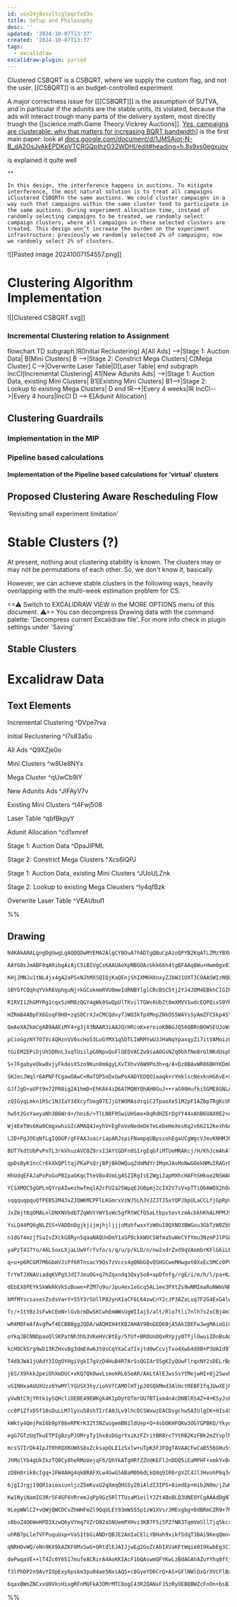 ```yaml
---
id: usn24j8vsxltcglpqrfxd3o
title: Setup and Philosophy
desc: ''
updated: '2024-10-07T13:37'
created: '2024-10-07T13:37'
tags:
  - excalidraw
excalidraw-plugin: parsed
---
```

Clustered CSBQRT is a CSBQRT, where we supply the custom flag, and not the user.
[[CSBQRT]] is an budget-controlled experiment

A major correctness issue for \[[[CSBQRT]]] is the assumption of SUTVA, and in particular if the adunits are the stable units, its violated,
because the ads will interact trough many parts of the delivery system, most directly truogh the [[science.math.Game Theory.Vickrey Auctions]].
[Yes, campaigns are clusterable: why that matters for increasing BQRT bandwidth](https://fb.workplace.com/notes/627235642393604/)]
is the first main paper:
look at [docs.google.com/document/d/1JMSAiot-N-B_dA2OsJvAkEPDKpVTCRGQpIhzO32WDHI/edit#heading=h.8s9xs0egxuov](https://docs.google.com/document/d/1JMSAiot-N-B_dA2OsJvAkEPDKpVTCRGQpIhzO32WDHI/edit#heading=h.8s9xs0egxuov)

is explained it quite well

```
**

In this design, the interference happens in auctions. To mitigate interference, the most natural solution is to treat all campaigns iClustered CSBQRTn the same auctions. We could cluster campaigns in a way such that campaigns within the same cluster tend to participate in the same auctions. During experiment allocation time, instead of randomly selecting campaigns to be treated, we randomly select campaign clusters, where all campaigns in these selected clusters are treated. This design won’t increase the burden on the experiment infrastructure: previously we randomly selected 2% of campaigns; now we randomly select 2% of clusters.
```

![[Pasted image 20241007154557.png]]

# Clustering Algorithm Implementation

![[Clustered CSBQRT.svg]]

### Incremental Clustering relation to Assignment

<div class="mermaid">
  flowchart TD
    subgraph IR[Initial Reclustering]
    A[All Ads] --&gt;|Stage 1: Auction Data| B[Mini Clusters]
    B --&gt;|Stage 2: Constrict Mega Clusters| C[Mega Cluster]
    C--&gt;|Overwrite Laser Table|D[Laser Table]
    end
    subgraph IncCl[Incremental Clustering]
        A1[New Adunits Ads] --&gt;|Stage 1: Auction Data, existing Mini Clusters| B1[Existing Mini Clusters] 
        B1--&gt;|Stage 2: Lookup to existing Mega Clusters| D
    end
    IR--&gt;|Every 4 weeks|IR
    IncCl--&gt;|Every 4 hours|IncCl
    D --&gt; E[Adunit Allocation]
</div>

## Clustering Guardrails

### Implementation in the MIP

### Pipeline based calculations

#### Implementation of the Pipeline based calculations for 'virtual' clusters

## Proposed Clustering Aware Rescheduling Flow

'Revisiting small experiment limitation'

# Stable Clusters (?)

At present, nothing aout clustering stability is known. The clusters may or may nót be permutations of each other.
So, we don't know it, basically.

However, we can achieve stable clusters in the following ways, heavily overlapping with the multi-week estimation problem for CS.

==⚠  Switch to EXCALIDRAW VIEW in the MORE OPTIONS menu of this document. ⚠== You can decompress Drawing data with the command palette: 'Decompress current Excalidraw file'. For more info check in plugin settings under 'Saving'

## Stable Clusters

# Excalidraw Data

## Text Elements

Incremental Clustering ^DVpe7rva

Initial Reclustering ^I7s83a5u

All Ads ^Q9XZje0o

Mini Clusters ^w8Ue8NYx

Mega Cluster ^qUwCb9lY

New Adunits Ads ^JIFAyV7v

Existing Mini Clusters ^t4Fwj508

Laser Table ^qbfBkpyY

Adunit Allocation ^cd1xmref

Stage 1: Auction Data ^DpaJIPML

Stage 2: Constrict Mega Clusters ^Xcs6lQPJ

Stage 1: Auction Data, existing Mini Clusters ^JUoULZnk

Stage 2: Lookup to existing Mega Cleusters ^Iy4qfBzk

Overwrite Laser Table ^VEAUbul1

%%

## Drawing

```compressed-json
N4KAkARALgngDgUwgLgAQQQDwMYEMA2AlgCYBOuA7hADTgQBuCpAzoQPYB2KqATLZMzYBXUtiRoIACyhQ4zZAHoFAc0JRJQgEYA6bGwC2CgF7N6hbEcK4OCtptbErHALRY8RMpWdx8Q1TdIEfARcZgRmBShcZQUebQBWbQBGGjoghH0EDihmbgBtcDBQMBLoeHF0QOwojmVg1JLIRhZ2LjQAFn5S5tZOADlOMW54gA4edtGAZkmRrshCDmIsbghc

AAYG0sJmABF0qARibgAzAjC5iBIVgCsKAAUAeXpNBGOAcUkk66h4tgBFAAq8Wu+Hwm0gx0IoIAyrB6hJBB5wRBmFBSGwANYIADqJHU3D4hQEaMxCFhMHh6ERVwu6L8kg44VyaCSFzYcFw2DUMG4STWawu1jqFQFRIgmG4znaAHYRto1iN4gBOHiq9pJHh8pWdMU8tDOJLxUWNFEkrEAYTY+DYpBWAGIkghHY7kZpORjlHTFpbrbaJGjrMwOYFssi

KHjJMNJu1tNL4jx4gA2aPSxNJhMXSQIQjKaQEnjShIXMKHXnxyZJbWJ1UXT3COAASWIzNQBUakAAqn9zRQAKKJ67XACa0KVpGcAIAUvRo5OYJGiQBdC7HciZJvcDhCUG04SLRnMFtbndizR74i94KZbIttuNYrtsqIFYHTBQcFbI4SHYANUQ0tIehcAgIkwAAXyXC4hDgYhcAOL9UCSaUeBGCsKwLWVCRNIgOAxTdt3wC5rWwLEENOfAwkKMCugf

SBYGfCQqhqYVkR6VphguNj+kGCokmmRVU0meIdRNBYlglCRcBSC5tj2YJ4JOM4EBkhCIGIPpiAoP43h+ZhcCEdojA4OB6D6bE+kIN5kUhGE4QqFErRpMVUXRLFcWIfE0Cw0oXNJclKQcpFd3pA8W1ZMV2U5bleX5QVakpY1Sgk1BU20RN0sTaUkPjFUlUTJULj1VBnEmNZ4mLM0EB9G17WdJ0kAuN0SLrIRvStGr/XIDgg1wEN3wucMPMjDo1iSb

R1RVI12hGMYRg1cqxSzHM8zQGY4gWk0SwQpUlTKvilTGWs6UbZt8mXMVV1wdcEOPQixS9YhQvwk8TTPVqLyvLIcnyUDaNKej7NffrQPmVSG2lZhUNweIhBA9sIMac6TWg2CFJZZDUL4w1K3iDbShwvC0Fuoi2BI0s0HIyiSmowpaKfeymKFepOKYXo2lQRMWZabiOCGNAlQrJIxiVPkZMWZZJJ4ZFZP2cnUEp5SxSuCQAFklQ7BtzWOTEHlgcJ8C

HZRmB4ABpFX6GsqF8H8+zqSOCrXJxCMCQdvy7JWO3kTpXMnpZNkOS5WAYsSyAmZFC5kp4SY4jTat2kTIX4lKgtJkKyUUJD01Heqv10AdeqXUa90Wra30Xy6nq+rDZ20BGJVxvaUbRurIShKSTnFuzXN3w6Qs8YEBA5cTdpJiVJOk5E0oWpO28kdKS7rueu6TQe33UGJ09z0vDIvtvX6Qfpl8sGB9tQZWP4lQADQALWuBA1jYOHGhp9s/rPiQRmcS

QeAeXAZkmCgAB9AAEiMY4+g3jX3NAAR3iAAJQ/HRcoKxeroioKBBGJQ56QBRnBOWSEUJoWxmPfuEACZLxJmTMiSkqI0TFADFYjN4oNTFFxdm0ouZswGLzXiRpRpRxrErcWyVViTGlrsWW1CKKK1EqpY4Ix2h3BNtcQBIxEwm2vg2Icbxez6AbCMNYAAhTQltbIUlto5e2zlKruU8rwV2WIbYe0sV7YQPsmS8n9lFIOLJYpijDtwTOyVKxynHoaas

pCioGgzNY7O7Vc4QHznVV0xcHo53LoGYMX1q5DTLIWRMYwUJJHaNqYpaxqyZi7itVAMoizOUHghAhKoRhZTWN5SA08myzxXGuBAG4iYEWCvuDxAyXqlDeosbe15vpoDvCUN+h9/TH0QZcVSFARgdgQCMPoQ4JQYLmEUA+yt0Cf2/r/f+QDQHgMgTA+BKyGGSVIGgp+1MDkLOORAY4ABBaBxAVFfNwJIX8Js4DQgoFEZg8QhyJnucgx5zyMGQTFLg

tGiEMZEPiDjUh5DRnL3xqTUiilpG0NpvQuFlQEDVACZw9iaAOGsNZq0bhfNeBrGlNKdUsphJi3Eig9o4i5IIFRQrFSKwVbQg7IYkYKsTZwI4PoKAawoCGOIMcScxBDFhFMdbd2CIXEOKdrkryBqnF6qCvdNxDIRmIS8YHIqfJM4BLQEE3kSpCx1yytHFprdMUdxNEVUhvkLTxNqgXFhr1UnnnSZ1TJvVskDRrohUY2gx6oRQuMaUbK1ip07stHuN

S+7FgabyeOkw0xjyFkdesXSzo9Kun0m6gyLXvTXhvV6W9Po3h+q/A+Dz0BAxWR86BHYKDmk0EqA2LzwJvKOXIn5fzAEAqBT+EFYKIVQphQcpBDF0CoLYOg+GM7T6rJWIApUZI4C9mcEqY4vZJCTABCbS+cBnDYn0D+BBW7Fm7qefuqdmCwDYIgCi/B6KsaYpIURBYhN15NuwgSuWCsSXzLJTuiATCWI0s4BxBl3MODMt4rKMtUdpiZzEhLXd8QBW

SKJecJWqlr6APNFfCgawOAwC+RwTQP5nDxGwPoXADYEDQO1aaqk+rYmklscNexknHG6vE+alelq17hRNJFO1wc4osWdRHSUpV64jyErKEpGotST0gFE+aBro15zqoXU8kb3q2egBXLJoYE1GsQm6hu0pdrD1KY3Cpubu7cFqYG4tLJ8o8GTPyWUVboI1tmaBCAXYez9kHCOMcE5pyznnC8oDC8G0UObcMw8JX23vSmbvbt95e3kugMsr9HzJwNgA

GJfJgD+aUFt9n72PR8ig2A1hmD+EhKAk4iD6A7MQNYQhAH0GuJ++raG90Hufki5GME8GNLA+hdlh0xQ4tg2MyAxFCUUxoa80lJo+3ocpcxZmuG2bcD9d0RlPMWXtATPEdlZVZhCN5ZJTdSsJHyUQ0pUV/pAGALWLgScXyoDYh4NibAOxcA/igBiQEDwRiiYU4FJym0bGJvaVnN25jnFKdKN7K15W/YRQDtFXxjrmGBL0/qaYiYEhR2+2qMzaxtRp

zQIGyqLmkn1RSc1NJIaY3dXcyfUog07EJjGtWOMAsdrqiC2TpaoXe51M2pF1AZbpTRgKcUhLM9aulDS32Acw5RzjinDOdoc4FyIzrYvXFQzHrWrbeMjtO8u3JZ7ceu7A7muqSgO0NrFBrhGjx31sPj5BvDdG+NybhBpuzfm4t5b4eGtrf/Ue1Pqk7jKCEEkaEQ5L4PHNNfHAl9iAPAbMAowXyhyPy/Xd4viLPfIu26ighmN9uYSg7hCr+KqG0YQM

hw5t2GsYaeyaNh3B6Wr4+/hni6/+TlLN8F0SwiUHSmo+DqRdHZErDgYY44xAhB6UAX0E2+AMTXzWDsdUIwTYYkIPjynZqROPkJOXmZOQaZIBOnswU7i9ONqjO3i9qfiJoTqqALqnOhYbKBSPA2aZuYSSYwuiEiYmc4B4u9m4a4yTmpcHU/abmcaHmYoyuMmZS2gYw2a1mIW1S4WRacs2BhodcY8mcnSp0syhWvS/SJ2eKkAq8/ucGgeVWnaMyrY/

Wj4EeTWs6Kw0CmgxwhiGIcAMAQ4JeyhV+EgFeVeNedeDeTeLebeHeXesKq2v66212Kexh6AZ6F6V6N6d6D6T6L6b6H69h9kfeh6Rhn4p6FAXyhAi2mgRg/w+A+g0ouAAAMsoCMNfDwA2NfIESgo4f+ptqUCBrtoQljBhIdthNBlPmdghhfnPs4Qvv9Evg9tSs9rSqgKQmwgRsMJiu3EaDyhRqsHjjJGDkKhDtIlDugGwNiA2NiNCH0MoG8B2LgPQ

L2D+PgJOEqNfLgIQOGP/gFFAXJoairiapARJspiFNampqUBpszohEgaUCgWgcVJmvKNHMJPlG6lmhWAQQmIWgcaQWGlLh6DLmXHLpXPGgwaTuUrGBWKmL9jKJ8ZUnmmFr8UbvgtNFWEhBZhAEId0hdGIY2qduhueK2rIZABMh9MHooXMvUYvmhpHuoRINgMQEkJgPoIEMcIYS4WERIIAhEVEdcDEXEQkckakekZkdkfCn+v3lglBEPqBsUWPmUfj

BUT7kdtUbPvPnTL3rkVhuzAVC0Z9rxI3AYtGDFn0SIrgEqGfiMTUeMRAKcj/H/KhJcmAhAlArAgXvPFbGJoTlYsTo7NJi7AcT6fsWcTAWFLajcQ6tpglBzrwOytoJMKmGyuyqMLKLtJEunBWIbsAXEiCXZgCUXNLlGrLjQbGlXJ5nYpnHrtUnyGNJWDtI2U2Y2dwY0iLFHAUu0PHFbklq2KIfWuIQHlIcSdan9N+jwESC/HIZMgoXvFyduoDGoQN

qpDsByK1ncCrEkXkQPltqjPKaPsQrjBPjBkOWQuqZdmMdYr1MqmJAsMoNwGOekNMuIRAGrBrFrDrHrMwAbEbKbObB+J8qTA/oEvKHvmsCUm0vHOBQUmmBMMmActibgHAJ4ilpCJgIcHcGwAsPmrdJORcFkBqrebUA+Slk+V9C+fIoosoqouopotorovokYiYghdrNgMBfqGsKBXvgWAYhrjNKqKMGVN2SlsoEhcMImWBZJXvkkJcV6ehcQJhdhUv

HhUdqEFAJaPoPoGoPBIpaGKqcTteV8o4VmLgASZIRgIsEZWgiZapMXhcHAFhSHkoe2NSWACHCUGsKBNgmAK5e5WAHWckM2UFTtF5fkZAEEGeBQKMVTNOjdg0Q4c8rqdwPqZvnhp0V5AqKPMUpieaSgl8tacKpDvRisN8r8v8oCsCqCuCqEBursRYtTsSAGaTscQAYpkAcOecbAbJRANcT4rcazjpqgXGRhImcmeynGC0nXGVAQc4KlKLnmdQYkmQ

YCSXMQC5gGPLnQYrpAIwezhwfmqlA2cFU2a2SWpqEJG0pmj2cIX2V7sVvpTTiObAWOX2hOc/I1EHtMnOXVoXnSUuWXisJfNgMwImPgH8HcJONuTKYPnuUUQeRBkeUdiqRIZQhdvLEVQZaQDeYsHeSRY+GRdkBRQokoiomoholojonogYsYgBaxexagVxfyDxWysqPxQmAYm8QhaJchQzo+GhRhY5ThQRCpSaARYYkRfeWgI+QoS+eKpKtKrKvKoq

sqqquqpquQfPEBS2M4JxZJQWKMCPFlLKGmrxVzWJSLhJVJZJTJSxYQPJbpULaCCLfjGpRpVpTIALUpQ9cSIZcZSEGZfhZZX7aZTkYlWKA5dhd9SUL5Vup5e2N5THSDIdcdc2aFTuaUBFfutFbUbFShrSUETqQaezADqlVwjvlFtgSqHGIIkfkDruoYgVdnXaUNiNoQGNtKBNlNjNnNgtktnVVTu1eTm5M1cGScQ1USZ1RGfAZpizjGeHGKMlM4Jq

JxZmjtKqOMALnlDNXNVbdbTZqWUtYWY5sWc5gfRtWCfQSaLtbpvtevtzmAcbkhKhALMPMJSaDiTbp2N2Pbplk7jlq7u7gVndYOaSRPWVi2C9eSm9XUWSZ9TVqHj9SoQ1vScuSsJOB2GwB2EkdfJPtKYBrKbDbyHtnxL6licdqeedk3VeVjeLTjcRVLaRTLQxkxixmxhxlxjxnxgJkJiJixVrSBZJaVJlWmZlGbmWgqCXe/ebXAXzXbZ7XpRIc7eF

YsLQ44PQ6gNLZSS+VADDnDgjkjijmjhjljjjoMahfwxxYzW0uI0QXNO3BWGou3GbTzW0ZbbvfyDbahXIwpYLcpe9apaiG7dpfI47eZaiL7dZf7ZURZcQFZfujZaHX+vZYLVHT5SDH5XHendHek1uqlNA1gmFRgPgJFdnZqahgXWHaXa0ZI00FvulQWkJP5rlZJOaI3bacVSYZXtXrXvXo3tgM3q3u3p3t3hdN6WPYPeAYGcaqPa1b6a4pPShepkz

n1dGf4mzjfSaIvZXckG8Ryn5qaaNAQUnDmY1aSP8ckkWUCSWfma5uWeCVfYmu3NzmPJlPGLjKqILpbrfSyHyMkDFjKNqOytgcqBFnLPHHXEI2/VPMdL2XkP2d7ijaVn7s9Slq9UoxAOSdVk5dSQsqoW+IOmDDAO0NAtoUYHhHg0BoUUQwqSQ+3GQ8jRQ+eejZeZjdjWo5LRo4w1o9Hro/DojsjqjujpjtjgCLjrTRYwzevcJOUjKNgdGPyMPM44s

yaPzT417Yo/46LSoxLXjaLUw9frfvfo/s/q/u/p/kLD/n/nw2xdrZxd9qVAombrKFlG6iLBZh0tI4kGZnWWoqmBNeBbbfbb47iui/gK7QYO7TpcG4i6y3ExQAk97TE3Gwmz+pU6UBHdi6BInafJk9DS5SDE8ymkmNXe85XV86fDJZxRqMPH5jKMhGVGPGnXmxncU1nTUWU/nYk1QElbXLqfU8UlgUJAnDU5cMfpJDsG07Pnae4dCJetereveo+s+

q+u+p6RCGM7M6GbmVJiPf6RTnsacY9Qs7zVccs4gQNbGQvQSHGCweMHwgot0XxEc5MCc0PVVAfRLg5hGifVQQkufQrjknYoW2PNqFHAqMmKqJWt84hL89WztDNGUuUnNKdT8+BTjFB+/TCzdXC8AwHUi2vJAzuvk1ObA/IZSak7i8g/9a4RAD+L2F8h2JoNuCkBSwQzttSweW3Iq0jZPom5Q+06y6o7jQw/jfq6rBKlKjKnKgqkqiqmqhqlqta/T

TrYmTJXNAUiadqKVPgSJdI7Jeu0G+q7hZqxndq3Qxy5o8+apDfnfg/rgE/i/m/h/l/pa+KzayBfa586hN9m0qNPFrpy4165qKMEmNHNHN9uqIGyE34zA2QuG5pcE2qwo6eeE1jcm1E4mwRelyHZKd2+HSk5/dm+2Lm/g1myDAaOlEW6Bw6xB5qDUyUJW38+8Qh43Eh0kE26V3qyU+23UVqUXoXVU9hr20XfU5qJWNgb61ieRhab2JOxeZftyW4Xy

dEbEX8PEYkSkWkRkVkSuBuwe+PZM7u9u/Jpu4ex1eGcq5AL1ee3PXtZs9wNMImaRuNWmVNRMN8QqK+yQR+8tZc6tetbQRWRCV5tWVUvmiPLGO43vu9/UjwXxOMGWkQW9h0lh7iSq/idE9ISi0g0R+i5i7ObWjDex+jDS1x/S7xzG9PmjSKtQ2y8J5y6J9ywa7Z8a452ay57/m5/TbrWBYj8qIaKPO826knEqye3JdFyGyZ8o4ReZ7qy20zxIJMdM

bMfMYscsasesZsdsVa+Y+55Y3rSUllP82ynXIaCF6L64zwCnY2cJP3AZxLxq7F2G4ExG4lw7dE6l1ANl3h1q7E8HbZQN+mwVwg9kzm7HV5QckV40BD5mlD+BfEB10BpnVFT17nTSd+o1viz220X2+XYQa89W8j6O3XasG1nN8ywt+/OgL+P+IBMBLt2YvtxMyAUcTM0336Uexd2Lz1We1pms4NY8SVELONPlLjHyGot9qMDNcUvNWcz90fd+1c6f

Tc/+1tYBzJsFwkCEmN+lGvbrmDwSKCwhEmWWsUgWIIaj5/alt/Rlo7tli7nlh7s2xCBj4m1j0eKA/j+R4T7ucT2ijS6URzTlEKejLGfPNxkSa1sg0IQgEYAqDYEVwnAKAG1iuhQgA0FwAdBIAbC8xAg0yAgKgHNC+BUQTAXGrSEoAAhlkmA7AZSTwEECH8BwUgCQPoTHwvkRAZQOzAgBiBsgTAViEwCgDmACALAnMOwKgDshkQegbIFsUZCkAXyt

wR4M8FeAfAvgPwf4ECBBBgg2QDA/wAQHIH4tKB2AHAV9BoGED6BjA5AkIBEFwJwgMAioGiCEAQCzsCwBAMAgP4shtACYDtvFUXJZ8i6r2XPjwldTAtW4I7abigishDFBUhVFlotwgDgxIYkwaGLDAb46pTuB3Fvhvxart95mXfGRqewQJ99kC6zIalexZAKIWCpaMYNlRkpeoZqQjfejc0/Ya0MWlBNamfUB73MlcjzRUPKFZpW8solYMpEXxrL5

oYkqJBCNNDpaoQlSKPatNh3hb3VKeHVcBtEy/5fUf+BROUnDQxRYpjy0TfjlOwuiIDoBsAgkJnG1jZBkBWlfAGgKYG6D0AWAtQFYHwCoBLB2AYwcQOIqkCKAOg/NDEI4APC8BLwt4QwI+E3CverA9gZwPoE8Csa/A/AIILYEvhRBFwcQVEEcHSDVI6kTSNpF0j6RDIxkUyOZEsjIgbQOYBYNoIoF3C/hfAgEZSiBGmD7i5gtgJYNYDHC0Atg+wWQ

kcHOCkSrg9wb13KZHxvBg3dmEXw6J59sCqYXaCaTIxjtd0wCcvjTxo4Xwb4d8B+P3UAId9Tmw9UAhkPqqD1acqmSMiszuKhxChjxBHiwUEghJFQCYUeDNRixyg4wdQxag0JWrAlFqq/IHg8y8yVcmywkVUGWi9TdUhhh/FDhzCThlQkyU/MUB/REK4dMeT1D/oSRWHwNbqRPYfMQwRrYoGWoDPYeAIQFQDrBJwgsUgJQFXCcMt2CkRABYFPCvkp0

T4d8JWA1jUAdY3IOgOYHgiVgkI7gVzD4HuB4R7ArSsQGIAr5SgKIyQUwFlrqxNY2sDELrBgD6xDYxsM2BbA0GkiOA5I24dWNBAtj6x/iRkcyKLFsjSAdgifE4JcGIQ3BCffkZ2yWRCj3seGXwSNzz58R+QdcFCAdGaa7oGwCojGtEPWSbJtkuydUW1U1FvspmsmPdid0yHQE6cU9JZnkNnr99L293LyIaDSgxZowQkaaL0JmjT8+IsYWfsGnqG/d

j6S/X9hkk2peiOhXmDUC+xKQ7QkOwvLsmokRL65eAR/AkLtAlEJwsSsYtMejwHI+8j2SwxNimOxaUsNhHHLYZBh44nlcxTLRUZAKgBHC4BpwxARcNQEVj/oVYlWAsEID4CgRbY+6GQN0n6TDJdA1mMiCBgDiuxX0Hsbhj7ECDOxEgIcSOMaHji0RRNKiqTVooU0GK1NZihFE0Fkj8AjY1WOZNoFECWAyIfSBYKsGsjUA7Is8dyPYljQ+RafPrn9X

vG1NHxaAUUXUzz6YwMYlYGUSX3hy/iohVfCAMOlHTjpJ0SQkMmd3AlHctREBFIfqJUwXEjRN3ZCfPVQm8BikI/ZMKPBmjDtFQBBduFeOdEJJXRf3d0X+zaGX0aJQHBMCwQbJn9NQgkBOGxOqQjCfIxuTsgbVKjXU0e88V/gsLAbIskx5lcSVSUkmEMSe8NbYXJN2GKS/xEIQ4UeNZQljNJ5YkXO2K3EqwEAolCydFK9imSgZIM3AGDKhGAywRQgu

yVwNtC9jYRtk1ySQHcliDEBE49EWKgk4K1pOytOTmrUU7BT1xm4n4cDNBlRS4Z+4+KSyJsEniOROEc8TyMvEZSpyWUrwdtQYBb5tJuUsuv4JZAJhWuXZXooDn6K4ATYlUyviegkCtYOsXWHrCBLmYGoIJYBSqE1PHoGjup09KMiaNWBmi4yS9FUAkEF75RG4f2Q0PhJfZOi/i8/C5mRP+6tC7my0nao82TBpRWaM0aOEbyQhADSgIYryJxIyrZpe

cc0PiZfxD5f10sDuLLM7lyxu58shTIrCA0JLv9lhcDCSWxwzEACDsgchwSAIUlgCK+HIs4SpO+nwCDh5wssdcMrFbi+gCACgLuNahqBmAu44ySvEhk/Cm5LcusW3JyCdzrJHYxGYyXskozHJaMlyegDcmjjIAnkqQS+UYzMZL4rGdjJxm4y8Z+MgmYTMSJCkbiwpVYvua3KpEdzWxsUg8QlKZmnieObMtKVeI8ELlBRvMtfADOfHCzBppUy6qxMl

kWkty4QmjPmI6b9pY88eRPKrK3ZtSNZuogemBN1ldUep+Q+4sbOKHFQKw3OGYGPBKQ/Ykynjf1LyHvpET32JEhfhQR/YtCV+S03mdfS/mJlWa00NpOMCIJC5oO+0geHLCrqag3UHKU6Vfzty38E5/9R/kAzxJCSExLaGQsmOzn3Tc5+5IhIAJ2F8d3pVUwCoWMSnVyVWGkuuQLMz4/DewmAbYHwNqCoA9Jfw2GVZIbFViDFRiu8qYsilGSR5b4dG

egG7GTzUqTkuETPIgBzyPJOMryTy1hx8sDGgrYxiKzFZritBR8rcTYtRB2KzFBk2mZYvplMjr53AZKXfNSm1lH5N4zwS/OhEvZ35wo/tpqCt64Lghso1YCrFlkcih0WhHQnoQMKNTxmYEw7jqLb56j4FXUxBfrONEXt+pSULMm4NTDDsx4cYHGIXIgD2oso00h2aQqdmL8XZVCt2TQseYETuFu0PKJlDygtJSEwcjiWGIDlm4UIIyvhXGLEUItTy

mcsSTIrOk4IpJT0hRQXKUWXS8xZcksapOLE1zSxlw+uTpK3FJFQgTAVAACFwCaB556GHuSsEBVhBSAIKsFRCpsneK3F0IzxS4p8WYyIVi8ycdZ0NZ2cHOprZzha056RLQp4U9ADCuBWgrwVjQuKaksZnpLmZKUi8elOvGZSBRd41+fzKKUPihZLKLUIC2Ei7QvxqwPoDUrtJMkWSbJV4JAualtLW+UE9qTBObTZDuq13ZBaaIH4mySk40EZQqALD

JhMolYb4gUkIkzTQ0Cy8heRMoUejqF6/QhYkATgHRfZZUdKEFl2nDDQ5iEaMPHF+xmkYx0cgSedPEVv9ExWcsjqsPOW/885B5RRa9OUWlylJn09RWpN+k6KeVdEKsQPKpEtjQQpMOCOxCsVbjs1agXNcRALXYZ4Z6KlFajP7HeLfF2MiQQEpWBK8ZicxBYksRWJrENiWxHYqSsPnkrqx9+HNTWPzV8DK1KSw8YlIyXAD752SzmXQlvH9pqOfMvKR

zD8H8rik8cIgq+JFW4AHg4qkBRAFXLw4GwG5ABaM0b6dLkQ8q9IR0rgVZC4Jl3HvohP6q3cNmgyqLHKEyi8TBVguWEtPwFgppzVEgOac7IWmUSL6qy0AkhETLwckwxbNaCO32XsKUQxuXgn5kdbpQzlQal/iGsunXLLpd0u5cBgeX/9npsk4AfJMJJvKk1aiyuRovUm1zfluijAegFhDRAEAiENAF8iEDVBWgqAdHFEAhlfCqxHG5QFxqSA8a+N4

6jgIJrgj19QR1aieaiunljzZ5mKvxU2qXmqQHS5yZ0iAldI3IPS+8imdEp+HibJN0m/jZwHk3CbBQV8hlceNvmzqsl+aVlU/Iz4oNeVrRDfD5sNK8h00QkKYBUvKl3BD1NHIGiDTBoQ1ZVqQpqu0sVXazOpx7HIVd175ISChWqtBYnGGln9UwdE6CjNS9m7Q4+5SEDQWUtVklmhAPFZfapKEvs5oB0d4hWgIQerhgxBdDSmTyg/YR2/EnDhcvmFX

Kw1NyiNamIG3Rr5F4GF6VRremJqPp9Gz5RlTTUsaM1eilYJZt4BoBLQ3UNEOYCgAAAdDgNTJhlJKYpRaizVEAk1bb8BnAFyPttMXQyLF52pTcipU21rnJ6mjFcOKxX+KdNJVedOVWXSrpqqkKaFKZqiWDrNtPAbbXdr23VBHtNMxxQ5oZnfSZ1ypRkG5t5A5L2VS69bdnwKlpUXxldYeJWCm6VLcAfwCLdEPQaYNsGk+ZpR1NaVpCgySWlpY+sNG

9LepWWlCZ+vQWjQWCDCvZhWHFmZl9QqULEt93mWS55p1zW1XVsrJMExgbg+DdBRmCZR9+7M+2aMJijfYkIyYKYdiUDXUlr+cc3+vfyTmANU5F04bZItgKnliNaw+5Y9PI1PKTMLy0AdTwW0VyltP075X9L+WZqtxm2qTS2Jk2tAjtQm3ANQFQBYBbFJihJUdrO1dyacUKiQCHus2ya7N0e2PYYriUJ6HFlkl7Q3IRkIjx5yM1TXWq+0NrkRf2nFS

sBboZ4O6WeHPD3XzwQ6yVYmq7VZrD02a5NUemPXHvz3KB7F5i5PZfNR3TqmVmSllTjq5kcrl1OU1dYUvXUfz+VMJXgtgr3VrtLgwxSIXLI+QNgiWJLQxGSzi3N8EtCq47kquvWwTOdCEmem+r6l3c+dS9TUGlAN1xghVGCkeAQWeJJgi+Uul0aRMWUQbQSAHRXa6jtYNlykCcasOZna10ovVW6sYHBVYWYcZhJGtOcJMWHXTw1M5b/lGvWEu6R8b

uhRB7pLle7VFPuquUxp+VaS1tbGiANDrQBJE2AmIaCElLYBHah9xikfSdqT3BAi9KeqQmnvY3d6btbBjg3AC4O5749/Bp7QQIQDCGnFpeiEe9qnlV6y9Gmn7VptRH/bOmZhHppYX6bWEhmdhftZTI20SGYdqAKQxiE4MiC5Dw+xHadqEPRSRDqwRzWjun2ubZ9C6uKs/M5UFLWihOvlbxDZTadJqRfEIZJGhDU7qpdHBjkx3wDSRL1yQ5VYqpgX3

qNRHOvWQ/oNn9KX9kAZKF0MxSwG+QRtdlEJAIJjwEg2GuZcAbIXVaKFtWqie0I9kwbEg3C1CNMA5TWMuyiBg5bD0aQOire/IKFtMMSyzD4xoau3TdI+pjac56YqbYqXJ7UbzKtG73V9MY0raGDOfUESsCeBMAKADAg4HYaBVwrqVEK8gKJq3HHHSApxtQFxspVXGEVjQpFV9prWaHPt2h77VjNr3ab69PJc9LO08ILsfCy7fwjvpJGQ6qxDxp4+c

dePwqaVE++lT4Zc0Y6517mufeACRirA4AoKKIAcF1bQAswmQFYKwLzBdAGAhAZuYYhq0ftjgzJlk5sA4EiA+oDYA4PoFhALVZpIBheRyfIrcmGTrR12e0eWnsmnkwpjIG1j2637CgUpzk9yd5M7tEtgp6U4TRVNaz2dNJtipqagBcmMgcCbpfBI1PKmMgDwDLU/rHFCmtTsp7RatoOO2mDTRp/QG1h2OprFT+pi0/oG+HorggxwRXEqZlM8mogaX

f3lPhDP2n9AvYIOpExy6pskm3pu04ae5NxsAQS+c8GyeYD6CrQ+AS+GFlNWlQxGrXVCFlBaQ0ncz6IUEAYX5goRAq6UD5kLGQhpgaTsRAwHLwYAEA7B2OtgvH3nzRm0zxpkbZUGzM0nPQJAX3QHiN1TmDggXCcwwOIAqw2ASwOM+8YE4o8SAtmOmIYitCqRSAygN0AAAotpMes84NI4QM14gAASmRCWDK8YbBJIeZPNgdzzJ03gB+c4q3mn4U5Ic

6qaxBWnZNCxxU0VksHixgRFnMUFkA3OMrMTC8ogC43R2QANxFJ5zRyOEBQBWZcFnOn+bsB3xqgzAaEBuLgArm1zG4mlZudWD8bGAAIdg2CBE55KEQ6QPvWILoEGBMzO6T3VQ2whqUvkNFhAHRatAxcEYL8T5FCHCAPkIIYEIAA==
```

%%

